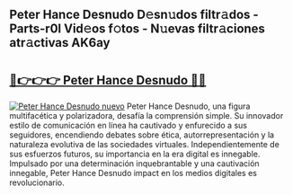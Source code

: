 ## Peter Hance Desnudo D𝚎sn𝚞dos filtr𝚊dos - Parts-r0l Vid𝚎os f𝚘tos - N𝚞evas filtr𝚊ciones atr𝚊ctivas AK6ay

# <h2><a href="http://mb8704v.tromn.icu/?c=Peter+Hance+Desnudo">🔗👉👉👉 Peter Hance Desnudo 🔗🔗</a></h2>

[![Peter Hance Desnudo nuevo](https://i.imgur.com/pEAQMta.gif)](http://mb8704v.tromn.icu/?c=Peter+Hance+Desnudo)
Peter Hance Desnudo, una figura multifacética y polarizadora, desafía la comprensión simple. Su innovador estilo de comunicación en línea ha cautivado y enfurecido a sus seguidores, encendiendo debates sobre ética, autorrepresentación y la naturaleza evolutiva de las sociedades virtuales. Independientemente de sus esfuerzos futuros, su importancia en la era digital es innegable. Impulsado por una determinación inquebrantable y una cautivación innegable, Peter Hance Desnudo impact en los medios digitales es revolucionario.
